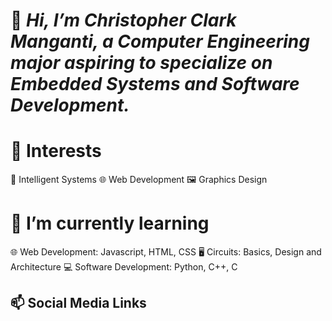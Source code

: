 # 👋 *Hi, I’m Christopher Clark Manganti, a Computer Engineering major aspiring to specialize on Embedded Systems and Software Development.*

# 👀 Interests
📱 Intelligent Systems
🌐 Web Development
🖼 Graphics Design

# 🌱 I’m currently learning 
🌐 Web Development: Javascript, HTML, CSS
🖥 Circuits: Basics, Design and Architecture
💻 Software Development: Python, C++, C

## 📫 Social Media Links


